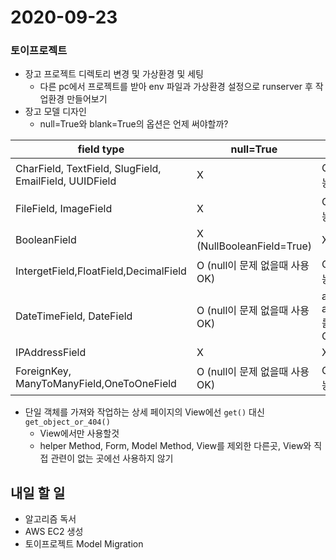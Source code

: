 # 2020-09-23

### 토이프로젝트

- 장고 프로젝트 디렉토리 변경 및 가상환경 및 세팅
  - 다른 pc에서 프로젝트를 받아 env 파일과 가상환경 설정으로 runserver 후 작업환경 만들어보기
- 장고 모델 디자인
  - null=True와 blank=True의 옵션은 언제 써야할까?

| field type                                             | null=True                      | blank=True                                |
| ------------------------------------------------------ | ------------------------------ | ----------------------------------------- |
| CharField, TextField, SlugField, EmailField, UUIDField | X                              | O (빈값 허용 가능, 빈문자열)              |
| FileField, ImageField                                  | X                              | O (빈값 허용 가능, 빈문자열)              |
| BooleanField                                           | X (NullBooleanField=True)      | X                                         |
| IntergetField,FloatField,DecimalField                  | O (null이 문제 없을때 사용 OK) | O (빈값 허용 가능, 빈문자열)              |
| DateTimeField, DateField                               | O (null이 문제 없을때 사용 OK) | auto_now or auto_now_add 를 사용한다면 OK |
| IPAddressField                                         | X                              | X                                         |
| ForeignKey, ManyToManyField,OneToOneField              | O (null이 문제 없을때 사용 OK) | O (빈값 허용 가능, 빈문자열)              |

- 단일 객체를 가져와 작업하는 상세 페이지의 View에선 `get()` 대신` get_object_or_404()`
  - View에서만 사용할것
  - helper Method, Form, Model Method, View를 제외한 다른곳, View와 직접 관련이 없는 곳에선 사용하지 않기



## 내일 할 일

- 알고리즘 독서
- AWS EC2 생성
- 토이프로젝트 Model Migration